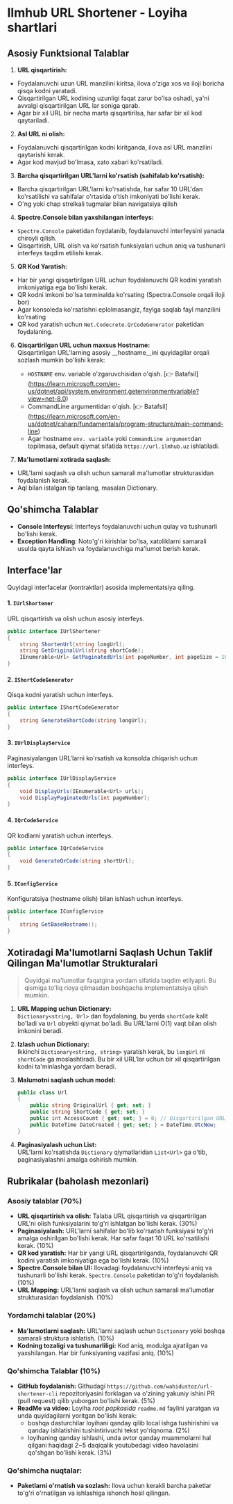 
# Ilmhub URL Shortener - Loyiha shartlari

## Asosiy Funktsional Talablar

1. **URL qisqartirish:**  
- Foydalanuvchi uzun URL manzilini kiritsa, ilova o'ziga xos va iloji boricha qisqa kodni yaratadi. 
- Qisqartirilgan URL kodining uzunligi faqat zarur bo'lsa oshadi, ya'ni avvalgi qisqartirilgan URL lar soniga qarab.
- Agar bir xil URL bir necha marta qisqartirilsa, har safar bir xil kod qaytariladi.

2. **Asl URL ni olish:**  
- Foydalanuvchi qisqartirilgan kodni kiritganda, ilova asl URL manzilini qaytarishi kerak.
- Agar kod mavjud bo'lmasa, xato xabari ko'rsatiladi.

3. **Barcha qisqartirilgan URL'larni ko'rsatish (sahifalab ko'rsatish):**  
- Barcha qisqartirilgan URL'larni ko'rsatishda, har safar 10 URL'dan ko'rsatilishi va sahifalar o'rtasida o'tish imkoniyati bo'lishi kerak.
- O'ng yoki chap strelkali tugmalar bilan navigatsiya qilish

4. **Spectre.Console bilan yaxshilangan interfeys:**  
- `Spectre.Console` paketidan foydalanib, foydalanuvchi interfeysini yanada chiroyli qilish.
- Qisqartirish, URL olish va ko'rsatish funksiyalari uchun aniq va tushunarli interfeys taqdim etilishi kerak.

5. **QR Kod Yaratish:**  
- Har bir yangi qisqartirilgan URL uchun foydalanuvchi QR kodini yaratish imkoniyatiga ega bo'lishi kerak.
- QR kodni imkoni bo'lsa terminalda ko'rsating (Spectra.Console orqali iloji bor)
- Agar konsoleda ko'rsatishni eplolmasangiz, faylga saqlab fayl manzilini ko'rsating
- QR kod yaratish uchun `Net.Codecrete.QrCodeGenerator` paketidan foydalaning.

6. **Qisqartirilgan URL uchun maxsus Hostname:**  
   Qisqartirilgan URL'larning asosiy __hostname__ini quyidagilar orqali sozlash mumkin bo'lishi kerak:
   - `HOSTNAME` env. variable o'zgaruvchisidan o'qish. [👉 Batafsil] (https://learn.microsoft.com/en-us/dotnet/api/system.environment.getenvironmentvariable?view=net-8.0)
   - CommandLine argumentidan o'qish. [👉 Batafsil] (https://learn.microsoft.com/en-us/dotnet/csharp/fundamentals/program-structure/main-command-line)
   - Agar hostname `env. variable` yoki `CommandLine argument`dan topilmasa, default qiymat sifatida `https://url.ilmhub.uz` ishlatiladi.

7. **Ma'lumotlarni xotirada saqlash:**  
- URL'larni saqlash va olish uchun samarali ma'lumotlar strukturasidan foydalanish kerak.
- Aql bilan istalgan tip tanlang, masalan Dictionary.

## Qo'shimcha Talablar

- **Console Interfeysi**: Interfeys foydalanuvchi uchun qulay va tushunarli bo'lishi kerak.
- **Exception Handling**: Noto'g'ri kirishlar bo'lsa, xatoliklarni samarali usulda qayta ishlash va foydalanuvchiga ma'lumot berish kerak.

## Interface'lar
Quyidagi interfacelar (kontraktlar) asosida implementatsiya qiling.

#### 1. `IUrlShortener`

URL qisqartirish va olish uchun asosiy interfeys.

```csharp
public interface IUrlShortener
{
    string ShortenUrl(string longUrl);
    string GetOriginalUrl(string shortCode);
    IEnumerable<Url> GetPaginatedUrls(int pageNumber, int pageSize = 10); // Paginasiyalashni qo'llab-quvvatlash
}
```

#### 2. `IShortCodeGenerator`

Qisqa kodni yaratish uchun interfeys.

```csharp
public interface IShortCodeGenerator
{
    string GenerateShortCode(string longUrl);
}
```

#### 3. `IUrlDisplayService`

Paginasiyalangan URL'larni ko'rsatish va konsolda chiqarish uchun interfeys.

```csharp
public interface IUrlDisplayService
{
    void DisplayUrls(IEnumerable<Url> urls);
    void DisplayPaginatedUrls(int pageNumber);
}
```

#### 4. `IQrCodeService`

QR kodlarni yaratish uchun interfeys.

```csharp
public interface IQrCodeService
{
    void GenerateQrCode(string shortUrl);
}
```

#### 5. `IConfigService`

Konfiguratsiya (hostname olish) bilan ishlash uchun interfeys.

```csharp
public interface IConfigService
{
    string GetBaseHostname();
}
```

## Xotiradagi Ma'lumotlarni Saqlash Uchun Taklif Qilingan Ma'lumotlar Strukturalari
> Quyidgai ma'lumotlar faqatgina yordam sifatida taqdim etilyapti. Bu qismiga to'liq rioya qilmasdan boshqacha implementatsiya qilish mumkin. 

1. **URL Mapping uchun Dictionary:**  
   `Dictionary<string, Url>` dan foydalaning, bu yerda `shortCode` kalit bo'ladi va `Url` obyekti qiymat bo'ladi. Bu URL'larni O(1) vaqt bilan olish imkonini beradi.

2. **Izlash uchun Dictionary:**  
   Ikkinchi `Dictionary<string, string>` yaratish kerak, bu `longUrl` ni `shortCode` ga moslashtiradi. Bu bir xil URL'lar uchun bir xil qisqartirilgan kodni ta'minlashga yordam beradi.

3. **Malumotni saqlash uchun model:**

   ```csharp
   public class Url
   {
       public string OriginalUrl { get; set; }
       public string ShortCode { get; set; }
       public int AccessCount { get; set; } = 0; // Qisqartirilgan URL har safar murojaat qilganda oshadi
       public DateTime DateCreated { get; set; } = DateTime.UtcNow;
   }
   ```

4. **Paginasiyalash uchun List:**  
   URL'larni ko'rsatishda `Dictionary` qiymatlaridan `List<Url>` ga o'tib, paginasiyalashni amalga oshirish mumkin.

## Rubrikalar (baholash mezonlari)

### Asosiy talablar (70%)
- **URL qisqartirish va olish:** Talaba URL qisqartirish va qisqartirilgan URL'ni olish funksiyalarini to'g'ri ishlatgan bo'lishi kerak. (30%)
- **Paginasiyalash:** URL'larni sahifalar bo'lib ko'rsatish funksiyasi to'g'ri amalga oshirilgan bo'lishi kerak. Har safar faqat 10 URL ko'rsatilishi kerak. (10%)
- **QR kod yaratish:** Har bir yangi URL qisqartirilganda, foydalanuvchi QR kodini yaratish imkoniyatiga ega bo'lishi kerak. (10%)
- **Spectre.Console bilan UI:** Ilovadagi foydalanuvchi interfeysi aniq va tushunarli bo'lishi kerak. `Spectre.Console` paketidan to'g'ri foydalanish. (10%)
- **URL Mapping:** URL'larni saqlash va olish uchun samarali ma'lumotlar strukturasidan foydalanish. (10%)

### Yordamchi talablar (20%)
- **Ma'lumotlarni saqlash:** URL'larni saqlash uchun `Dictionary` yoki boshqa samarali struktura ishlatish. (10%)
- **Kodning tozaligi va tushunarliligi:** Kod aniq, modulga ajratilgan va yaxshilangan. Har bir funksiyaning vazifasi aniq. (10%)

### Qo'shimcha Talablar (10%)
- **GitHub foydalanish:** Githudagi `https://github.com/wahidustoz/url-shortener-cli` repozitoriyasini forklagan va o'zining yakuniy ishini PR (pull request) qilib yuborgan bo'lishi kerak. (5%)
- **ReadMe va video:** Loyiha _root papkasida_ `readme.md` faylini yaratgan va unda quyidagilarni yoritgan bo'lishi kerak:
  - boshqa dasturchilar loyihani qanday qilib local ishga tushirishini va qanday ishlatishini tushintirivuchi tekst yo'riqnoma. (2%)
  - loyihaning qanday ishlashi, unda avtor qanday muammolarni hal qilgani haqidagi  2~5 daqiqalik youtubedagi video havolasini qo'shgan bo'lishi kerak. (3%)

### Qo'shimcha nuqtalar:
- **Paketlarni o'rnatish va sozlash:** Ilova uchun kerakli barcha paketlar to'g'ri o'rnatilgan va ishlashiga ishonch hosil qilingan. 

